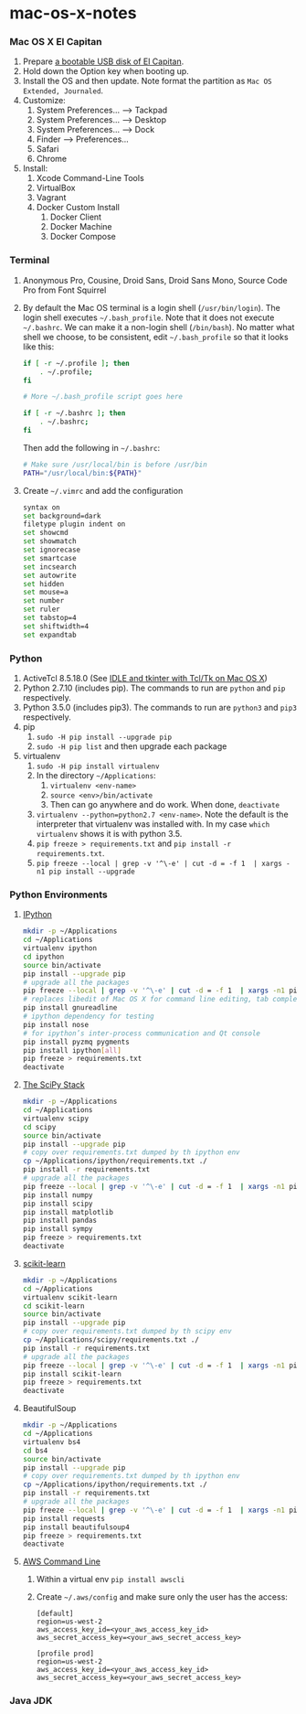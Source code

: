 mac-os-x-notes
==============

### Mac OS X El Capitan

1. Prepare [a bootable USB disk of El Capitan](https://www.google.com/search?q=bootable+USB+El+Capitan).
2. Hold down the Option key when booting up.
3. Install the OS and then update. Note format the partition as `Mac OS Extended, Journaled`.
5. Customize:
    1. System Preferences... --> Tackpad
    2. System Preferences... --> Desktop
    3. System Preferences... --> Dock
    4. Finder --> Preferences...
    5. Safari
    6. Chrome
6. Install:
    1. Xcode Command-Line Tools
    2. VirtualBox
    3. Vagrant
    4. Docker Custom Install
        1. Docker Client
        2. Docker Machine
        3. Docker Compose

### Terminal

1. Anonymous Pro, Cousine, Droid Sans, Droid Sans Mono, Source Code Pro from Font Squirrel
2. By default the Mac OS terminal is a login shell (`/usr/bin/login`). The login shell executes `~/.bash_profile`. Note that it does not execute `~/.bashrc`. We can make it a non-login shell (`/bin/bash`). No matter what shell we choose, to be consistent, edit `~/.bash_profile` so that it looks like this:
    
    ```bash
    if [ -r ~/.profile ]; then
        . ~/.profile;
    fi
    
    # More ~/.bash_profile script goes here
    
    if [ -r ~/.bashrc ]; then
        . ~/.bashrc;
    fi
    ```
    
    Then add the following in `~/.bashrc`:
    
    ```bash
    # Make sure /usr/local/bin is before /usr/bin
    PATH="/usr/local/bin:${PATH}"
    ```

3. Create `~/.vimrc` and add the configuration

    ```bash
    syntax on
    set background=dark
    filetype plugin indent on
    set showcmd
    set showmatch
    set ignorecase
    set smartcase
    set incsearch
    set autowrite
    set hidden
    set mouse=a
    set number
    set ruler
    set tabstop=4
    set shiftwidth=4
    set expandtab
    ```

### Python

1. ActiveTcl 8.5.18.0 (See [IDLE and tkinter with Tcl/Tk on Mac OS X](https://www.python.org/download/mac/tcltk/))
2. Python 2.7.10 (includes pip). The commands to run are `python` and `pip` respectively.
3. Python 3.5.0 (includes pip3). The commands to run are `python3` and `pip3` respectively.
4. pip
    1. `sudo -H pip install --upgrade pip`
    2. `sudo -H pip list` and then upgrade each package
5. virtualenv
    1. `sudo -H pip install virtualenv`
    2. In the directory `~/Applications`:
        1. `virtualenv <env-name>`
        2. `source <env>/bin/activate`
        3. Then can go anywhere and do work. When done, `deactivate`
    3. `virtualenv --python=python2.7 <env-name>`. Note the default is the interpreter that virtualenv was installed with. In my case `which virtualenv` shows it is with python 3.5.
    4. `pip freeze > requirements.txt` and `pip install -r requirements.txt`.
    5. `pip freeze --local | grep -v '^\-e' | cut -d = -f 1  | xargs -n1 pip install --upgrade`

### Python Environments

1. [IPython](http://ipython.org/)

    ```bash
    mkdir -p ~/Applications
    cd ~/Applications
    virtualenv ipython
    cd ipython
    source bin/activate
    pip install --upgrade pip
    # upgrade all the packages
    pip freeze --local | grep -v '^\-e' | cut -d = -f 1  | xargs -n1 pip install --upgrade
    # replaces libedit of Mac OS X for command line editing, tab completion, etc.
    pip install gnureadline
    # ipython dependency for testing
    pip install nose
    # for ipython’s inter-process communication and Qt console
    pip install pyzmq pygments
    pip install ipython[all]
    pip freeze > requirements.txt
    deactivate
    ```

2. [The SciPy Stack](http://www.scipy.org/)

    ```bash
    mkdir -p ~/Applications
    cd ~/Applications
    virtualenv scipy
    cd scipy
    source bin/activate
    pip install --upgrade pip
    # copy over requirements.txt dumped by th ipython env
    cp ~/Applications/ipython/requirements.txt ./
    pip install -r requirements.txt
    # upgrade all the packages
    pip freeze --local | grep -v '^\-e' | cut -d = -f 1  | xargs -n1 pip install --upgrade
    pip install numpy
    pip install scipy
    pip install matplotlib
    pip install pandas
    pip install sympy
    pip freeze > requirements.txt
    deactivate
    ```

3. [scikit-learn](http://scikit-learn.org/)

    ```bash
    mkdir -p ~/Applications
    cd ~/Applications
    virtualenv scikit-learn
    cd scikit-learn
    source bin/activate
    pip install --upgrade pip
    # copy over requirements.txt dumped by th scipy env
    cp ~/Applications/scipy/requirements.txt ./
    pip install -r requirements.txt
    # upgrade all the packages
    pip freeze --local | grep -v '^\-e' | cut -d = -f 1  | xargs -n1 pip install --upgrade
    pip install scikit-learn
    pip freeze > requirements.txt
    deactivate
    ```

4. BeautifulSoup

    ```bash
    mkdir -p ~/Applications
    cd ~/Applications
    virtualenv bs4
    cd bs4
    source bin/activate
    pip install --upgrade pip
    # copy over requirements.txt dumped by th ipython env
    cp ~/Applications/ipython/requirements.txt ./
    pip install -r requirements.txt
    # upgrade all the packages
    pip freeze --local | grep -v '^\-e' | cut -d = -f 1  | xargs -n1 pip install --upgrade
    pip install requests
    pip install beautifulsoup4
    pip freeze > requirements.txt
    deactivate
    ```

5. [AWS Command Line](https://aws.amazon.com/cli/)
    1. Within a virtual env `pip install awscli`
    2. Create `~/.aws/config` and make sure only the user has the access:

        ```
        [default]
        region=us-west-2
        aws_access_key_id=<your_aws_access_key_id>
        aws_secret_access_key=<your_aws_secret_access_key>
        
        [profile prod]
        region=us-west-2
        aws_access_key_id=<your_aws_access_key_id>
        aws_secret_access_key=<your_aws_secret_access_key>
        ```

### Java JDK
